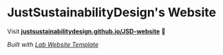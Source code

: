 
# JustSustainabilityDesign's Website

Visit **[justsustainabilitydesign.github.io/JSD-website](https://justsustainabilitydesign.github.io/JSD-website)** 🚀

_Built with [Lab Website Template](https://greene-lab.gitbook.io/lab-website-template-docs)_


